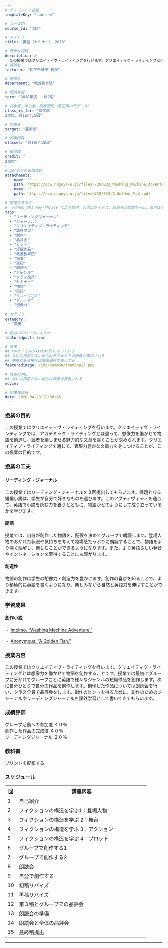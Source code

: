 ```yaml
---
# テンプレート指定
templateKey: "courses"

# コースID
course_id: "729"

# タイトル
title: "英語（セミナー）-2018"

# 簡単な説明
description: >-
  この授業ではクリエイティヴ・ライティングを行います。クリエイティヴ・ライティングとは想像力を働かせて物語を創作することです。授業では最初にグループに分かれてグループごとに英語で様々なジャンルの短編作品を創作します。次に自分ひとりで自分の作品を創作します。創作した作品については朗読会を行い、クラス全員で品評会をします。創作のヒントを得るために、創作のためのジャーナルやリーディングジャーナルを課外学習 ....
# 講師名
lecturer: "松下千雅子 教授"

# 部局名
department: "教養教育院"

# 開講時限
term: "2018年度	秋2期"

# 対象者、単位数、授業回数（修正用の元データ）
class_is_for: "農学部
2単位、週1日全15回"

# 対象者
target: "農学部"

# 授業回数
classes: "週1日全15回"

# 単位数
credit: "
2単位"

# pdfなどの追加資料
attachments:
  - name: "" 
    path: https://ocw.nagoya-u.jp/files/729/023_Washing_Machine_Adventure.pdf
  - name: "" 
    path: https://ocw.nagoya-u.jp/files/729/024_A_Golden_Fish.pdf

# 関連するタグ
# （Yahoo API Key-Phrase により取得。入力はタイトル、部局名と授業ホーム、出力はキーフレーズ（tags））
tags:
  - "リーディングジャーナル"
  - "ジャーナル"
  - "クリエイティヴ・ライティング"
  - "課外学習"
  - "創作"
  - "品評会"
  - "ヒント"
  - "短編作品"
  - "教養教育院"
  - "授業"
  - "最初"
  - "朗読会"
  - "ジャンル"
  - "クラス全員"
  - "セミナー"
  - "物語"
  - "英語"
  - "グループごと"
  - "グループ"
  - "想像力"

# カテゴリ
category:
 - "教養"

# 色付けのロールにするか
featuredpost: true

# 画像
## rootフォルダはstaticになっている
## なにも指定がない場合はデフォルトの画像が表示される
## 映像がある場合は映像優先で表示する
featuredimage: /img/common/thumbnail.png

# 映像のURL
## なにも指定がない場合は画像が表示される
movie: 

# 記事投稿日
date: 2020-04-28 22:38:45
---
```


### 授業の目的

この授業ではクリエイティヴ・ライティングを行います。クリエイティヴ・ラインティングでは、アカデミック・ライティングとは違って、想像力を働かせて物語を創造し、読者を楽しませる魅力的な文章を書くことが求められます。クリエイティブ・ライティングを通じて、表現力豊かな文章力を身につけることが、この授業の目的です。 

### 授業の工夫

#### リーディング・ジャーナル

この授業ではリーディング・ジャーナルを３回提出してもらいます。課題となる短編小説は、学生が自分で好きなものを選びます。このアクティヴィティを通じて、英語で小説を読む力を養うとともに、物語がどのようにして成り立っているかを学びます。 

#### 朗読

授業では、自分が創作した物語を、配役を決めてグループで朗読します。登場人物のおかれた状況や気持ちを考えて臨場感たっぷりに朗読することで、物語をより深く理解し、楽しむことができるようになります。また、より英語らしい発音やイントネーションを習得することにも繋がります。 

#### 創造性

物語の創作は学生の想像力・創造力を豊かにます。創作の喜びを知ることで、より積極的に英語を書くようになり、楽しみながら自然と英語力を伸ばすことができます。





### 学習成果


#### 創作小説

・ [Imoimo. “Washing Machine Adventure.” ](https://ocw.nagoya-u.jp/files/729/023_Washing_Machine_Adventure.pdf) 

・ [Anonymous. “A Golden Fish.”](https://ocw.nagoya-u.jp/files/729/024_A_Golden_Fish.pdf) 



### 授業内容

この授業ではクリエイティヴ・ライティングを行います。クリエイティヴ・ライティングとは想像力を働かせて物語を創作することです。授業では最初にグループに分かれてグループごとに英語で様々なジャンルの短編作品を創作します。次に自分ひとりで自分の作品を創作します。創作した作品については朗読会を行い、クラス全員で品評会をします。創作のヒントを得るために、創作のためのジャーナルやリーディングジャーナルを課外学習として書いてきてもらいます。 

### 成績評価

グループ活動への参加度 ４０％  
創作した作品の完成度  ４０％  
リーディングジャーナル ２０％  


### 教科書

プリントを配布する


<h3>スケジュール</h3>

<table class="basic" width="400">

<tr>
<th width="20" class="center">回</th>
<th width="400" class="center">講義内容 </th>
</tr>

<tr>
<td width="20" class="center">1</td>
<td width="400">自己紹介</td>
</tr>

<tr>
<td width="20" class="center">2</td>
<td width="400">フィクションの構造を学ぶ1：登場人物  </td>
</tr>

<tr>
<td width="20" class="center">3</td>
<td width="400">フィクションの構造を学ぶ 2：舞台 </td>
</tr>

<tr>
<td width="20" class="center">4</td>
<td width="400">フィクションの構造を学ぶ 3：アクション</td>
</tr>

<tr>
<td width="20" class="center">5</td>
<td width="400"> フィクションの構造を学ぶ 4：プロット</td>
</tr>

<tr>
<td width="20" class="center">6</td>
<td width="400">グループで創作する1 </td>
</tr>

<tr>
<td width="20" class="center">7</td>
<td width="400">グループで創作する2 </td>
</tr>

<tr>
<td width="20" class="center">8</td>
<td width="400">朗読会  </td>
</tr>

<tr>
<td width="20" class="center">9</td>
<td width="400">自分で創作する </td>
</tr>

<tr>
<td width="20" class="center">10</td>
<td width="400">初稿リバイズ </td>
</tr>

<tr>
<td width="20" class="center">11</td>
<td width="400">再稿リバイズ</td>
</tr>

<tr>
<td width="20" class="center">12</td>
<td width="400">第３稿とグループでの品評会 </td>
</tr>

<tr>
<td width="20" class="center">13</td>
<td width="400">朗読会の準備</td>
</tr>

<tr>
<td width="20" class="center">14</td>
<td width="400">朗読会と全体の品評会</td>
</tr>

<tr>
<td width="20" class="center">15</td>
<td width="400">最終稿提出  </td>
</tr>

</table>














-----
